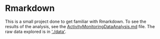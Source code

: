 # Rmarkdown

This is a small project done to get familiar with Rmarkdown. To see the results of the analysis, see the [ActivityMonitoringDataAnalysis.md](https://github.com/TemiPete/Rmarkdown/blob/master/ActivityMonitoringDataAnalysis.md) file. The raw data explored is in ['./data'](https://github.com/TemiPete/Rmarkdown/tree/master/data). 
